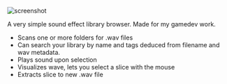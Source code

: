 ![screenshot](https://github.com/thomasvt/SoundShelf/blob/screenshot.png)

A very simple sound effect library browser. Made for my gamedev work.

* Scans one or more folders for .wav files
* Can search your library by name and tags deduced from filename and wav metadata.
* Plays sound upon selection
* Visualizes wave, lets you select a slice with the mouse
* Extracts slice to new .wav file
